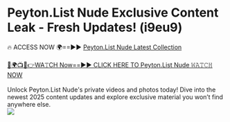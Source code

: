 # Peyton.List Nude Exclusive Content Leak - Fresh Updates! (i9eu9)

🔥 ACCESS NOW 🌍==►► <a href="https://tinyurl.com/yc657z5k" rel="nofollow">Peyton.List Nude Latest Collection</a>
<br><br>
[🔴🌍📺📱👉WA𝚃CH Now==►► CLICK HERE TO Peyton.List Nude 𝚆𝙰𝚃𝙲𝙷 NOW](https://tinyurl.com/yc657z5k)
<br><br>
Unlock Peyton.List Nude's private videos and photos today! Dive into the newest 2025 content updates and explore exclusive material you won’t find anywhere else.
<br>
<a href="https://tinyurl.com/yc657z5k" rel="nofollow" data-target="animated-image.originalLink"><img src="https://camo.githubusercontent.com/8a4f000d20f83aca3bf7ec5f350d767afa0574a8a352519fd8cfa583a6f93a33/68747470733a2f2f692e696d6775722e636f6d2f644a486b345a712e676966" data-canonical-src="https://i.imgur.com/dJHk4Zq.gif" style="max-width: 100%; display: inline-block;" data-target="animated-image.originalImage"></a>
<br>
